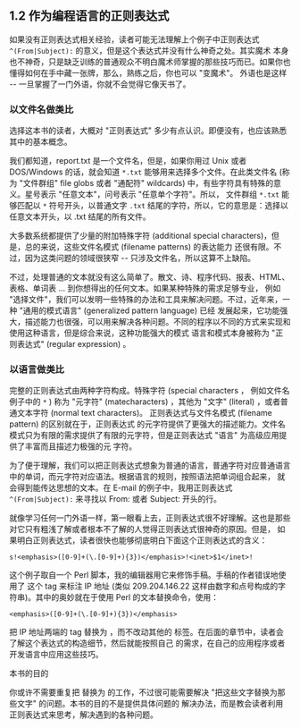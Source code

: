 ## 1.2 作为编程语言的正则表达式

如果没有正则表达式相关经验，读者可能无法理解上个例子中正则表达式 `^(From|Subject):` 的意义，但是这个表达式并没有什么神奇之处。其实魔术
本身也不神奇，只是缺乏训练的普通观众不明白魔术师掌握的那些技巧而已。如果你也懂得如何在手中藏一张牌，那么，熟练之后，你也可以 "变魔术"。
外语也是这样 -- 一旦掌握了一门外语，你就不会觉得它像天书了。

### 以文件名做类比

选择这本书的读者，大概对 "正则表达式" 多少有点认识。即便没有，也应该熟悉其中的基本概念。

我们都知道，report.txt 是一个文件名，但是，如果你用过 Unix 或者 DOS/Windows 的话，就会知道 `*.txt` 能够用来选择多个文件。在此类文件名
(称为 "文件群组" file globs 或者 "通配符" wildcards) 中，有些字符具有特殊的意义。星号表示 "任意文本"，问号表示 "任意单个字符"。所以，
文件群组 `*.txt` 能够匹配以 `*` 符号开头，以普通文字 `.txt` 结尾的字符，所以，它的意思是：选择以任意文本开头，以 .txt 结尾的所有文件。

大多数系统都提供了少量的附加特殊字符 (additional special characters)，但是，总的来说，这些文件名模式 (filename patterns) 的表达能力
还很有限。不过，因为这类问题的领域很狭窄 -- 只涉及文件名，所以这算不上缺陷。

不过，处理普通的文本就没有这么简单了。散文、诗、程序代码、报表、HTML、表格、单词表 ... 到你想得出的任何文本。如果某种特殊的需求足够专业，
例如 "选择文件"，我们可以发明一些特殊的办法和工具来解决问题。不过，近年来，一种 "通用的模式语言" (generalized pattern language) 已经
发展起来，它功能强大，描述能力也很强，可以用来解决各种问题。不同的程序以不同的方式来实现和使用这种语言，但是综合来说，这种功能强大的模式
语言和模式本身被称为 "正则表达式" (regular expression) 。

### 以语言做类比

完整的正则表达式由两种字符构成。特殊字符 (special characters ， 例如文件名例子中的 `*` ) 称为 "元字符" (matecharacters) ，其他为
"文字" (literal) ，或者普通文本字符 (normal text characters)。 正则表达式与文件名模式 (filename pattern) 的区别就在于，正则表达式
的元字符提供了更强大的描述能力。文件名模式只为有限的需求提供了有限的元字符，但是正则表达式 "语言" 为高级应用提供了丰富而且描述力极强的元
字符。

为了便于理解，我们可以把正则表达式想象为普通的语言，普通字符对应普通语言中的单词，而元字符对应语法。根据语言的规则，按照语法把单词组合起来，
就会得到能传达思想的文本。在 E-mail 的例子中，我用正则表达式 `^(From|Subject):` 来寻找以 From: 或者 Subject: 开头的行。

就像学习任何一门外语一样，第一眼看上去，正则表达式很不好理解。这也是那些对它只有粗浅了解或者根本不了解的人觉得正则表达式很神奇的原因。但是，
如果明白正则表达式，读者很快也能够彻底明白下面这个正则表达式的含义：

    s!<emphasis>([0-9]+(\.[0-9]+){3})</emphasis>!<inet>$1</inet>!

这个例子取自一个 Perl 脚本，我的编辑器用它来修饰手稿。手稿的作者错误地使用了 <emphasis> 这个 tag 来标注 IP 地址
(类似 209.204.146.22 这样由数字和点号构成的字符串)。其中的奥妙就在于使用 Perl 的文本替换命令，使用：

    <emphasis>([0-9]+(\.[0-9]+){3})</emphasis>

把 IP 地址两端的 tag 替换为 <inet>，而不改动其他的 <emphasis> 标签。在后面的章节中，读者会了解这个表达式的构造细节，然后就能按照自己
的需求，在自己的应用程序或者开发语言中应用这些技巧。

本书的目的

你或许不需要重复把 <emphasis> 替换为 <inet> 的工作，不过很可能需要解决 "把这些文字替换为那些文字" 的问题。本书的目的不是提供具体问题的
解决办法，而是教会读者利用正则表达式来思考，解决遇到的各种问题。

